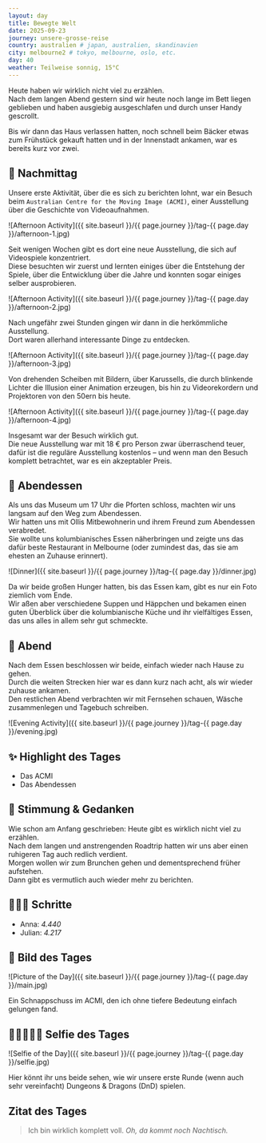 ```yaml
---
layout: day
title: Bewegte Welt
date: 2025-09-23
journey: unsere-grosse-reise
country: australien # japan, australien, skandinavien
city: melbourne2 # tokyo, melbourne, oslo, etc.
day: 40
weather: Teilweise sonnig, 15°C
---
```


Heute haben wir wirklich nicht viel zu erzählen.  
Nach dem langen Abend gestern sind wir heute noch lange im Bett liegen geblieben und haben ausgiebig ausgeschlafen und durch unser Handy gescrollt.  

Bis wir dann das Haus verlassen hatten, noch schnell beim Bäcker etwas zum Frühstück gekauft hatten und in der Innenstadt ankamen, war es bereits kurz vor zwei.  

## 🌆 Nachmittag

Unsere erste Aktivität, über die es sich zu berichten lohnt, war ein Besuch beim `Australian Centre for the Moving Image (ACMI)`, einer Ausstellung über die Geschichte von Videoaufnahmen.  

![Afternoon Activity]({{ site.baseurl }}/{{ page.journey }}/tag-{{ page.day }}/afternoon-1.jpg)

Seit wenigen Wochen gibt es dort eine neue Ausstellung, die sich auf Videospiele konzentriert.  
Diese besuchten wir zuerst und lernten einiges über die Entstehung der Spiele, über die Entwicklung über die Jahre und konnten sogar einiges selber ausprobieren.  

![Afternoon Activity]({{ site.baseurl }}/{{ page.journey }}/tag-{{ page.day }}/afternoon-2.jpg)

Nach ungefähr zwei Stunden gingen wir dann in die herkömmliche Ausstellung.  
Dort waren allerhand interessante Dinge zu entdecken.  

![Afternoon Activity]({{ site.baseurl }}/{{ page.journey }}/tag-{{ page.day }}/afternoon-3.jpg)

Von drehenden Scheiben mit Bildern, über Karussells, die durch blinkende Lichter die Illusion einer Animation erzeugen, bis hin zu Videorekordern und Projektoren von den 50ern bis heute.  

![Afternoon Activity]({{ site.baseurl }}/{{ page.journey }}/tag-{{ page.day }}/afternoon-4.jpg)

Insgesamt war der Besuch wirklich gut.  
Die neue Ausstellung war mit 18 € pro Person zwar überraschend teuer, dafür ist die reguläre Ausstellung kostenlos – und wenn man den Besuch komplett betrachtet, war es ein akzeptabler Preis.  

## 🍜 Abendessen

Als uns das Museum um 17 Uhr die Pforten schloss, machten wir uns langsam auf den Weg zum Abendessen.  
Wir hatten uns mit Ollis Mitbewohnerin und ihrem Freund zum Abendessen verabredet.  
Sie wollte uns kolumbianisches Essen näherbringen und zeigte uns das dafür beste Restaurant in Melbourne (oder zumindest das, das sie am ehesten an Zuhause erinnert).  

![Dinner]({{ site.baseurl }}/{{ page.journey }}/tag-{{ page.day }}/dinner.jpg)

Da wir beide großen Hunger hatten, bis das Essen kam, gibt es nur ein Foto ziemlich vom Ende.  
Wir aßen aber verschiedene Suppen und Häppchen und bekamen einen guten Überblick über die kolumbianische Küche und ihr vielfältiges Essen, das uns alles in allem sehr gut schmeckte.  

## 🌙 Abend

Nach dem Essen beschlossen wir beide, einfach wieder nach Hause zu gehen.  
Durch die weiten Strecken hier war es dann kurz nach acht, als wir wieder zuhause ankamen.  
Den restlichen Abend verbrachten wir mit Fernsehen schauen, Wäsche zusammenlegen und Tagebuch schreiben.  

![Evening Activity]({{ site.baseurl }}/{{ page.journey }}/tag-{{ page.day }}/evening.jpg)

## ✨ Highlight des Tages

- Das ACMI  
- Das Abendessen  

## 💭 Stimmung & Gedanken

Wie schon am Anfang geschrieben: Heute gibt es wirklich nicht viel zu erzählen.  
Nach dem langen und anstrengenden Roadtrip hatten wir uns aber einen ruhigeren Tag auch redlich verdient.  
Morgen wollen wir zum Brunchen gehen und dementsprechend früher aufstehen.  
Dann gibt es vermutlich auch wieder mehr zu berichten.  

## 🏃🏽‍♀️ Schritte

- Anna: _4.440_  
- Julian: _4.217_  

## 📸 Bild des Tages

![Picture of the Day]({{ site.baseurl }}/{{ page.journey }}/tag-{{ page.day }}/main.jpg)

Ein Schnappschuss im ACMI, den ich ohne tiefere Bedeutung einfach gelungen fand.  

## 👩🏻‍🤝‍👨🏽 Selfie des Tages

![Selfie of the Day]({{ site.baseurl }}/{{ page.journey }}/tag-{{ page.day }}/selfie.jpg)

Hier könnt ihr uns beide sehen, wie wir unsere erste Runde (wenn auch sehr vereinfacht) Dungeons & Dragons (DnD) spielen.  

## Zitat des Tages

> Ich bin wirklich komplett voll. _Oh, da kommt noch Nachtisch._
